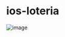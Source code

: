 # ios-loteria

![image](https://user-images.githubusercontent.com/21297341/104661739-f0897700-56a7-11eb-82b8-b8449563c117.png)
